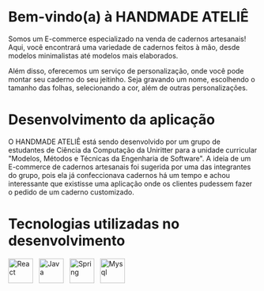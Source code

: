# Bem-vindo(a) à HANDMADE ATELIÊ

Somos um E-commerce especializado na venda de cadernos artesanais! Aqui, você encontrará uma variedade de cadernos feitos à mão, desde modelos minimalistas até modelos mais elaborados. 

Além disso, oferecemos um serviço de personalização, onde você pode montar seu caderno do seu jeitinho. Seja gravando um nome, escolhendo o tamanho das folhas, selecionando a cor, além de outras personalizações.

# Desenvolvimento da aplicação

O HANDMADE ATELIÊ está sendo desenvolvido por um grupo de estudantes de Ciência da Computação da Uniritter para a unidade curricular "Modelos, Métodos e Técnicas da Engenharia de Software". A ideia de um E-commerce de cadernos artesanais foi sugerida por uma das integrantes do grupo, pois ela já confeccionava cadernos há um tempo e achou interessante que existisse uma aplicação onde os clientes pudessem fazer o pedido de um caderno customizado.

# Tecnologias utilizadas no desenvolvimento

<div>
  <img src="https://cdn.jsdelivr.net/gh/devicons/devicon/icons/react/react-original.svg" style="padding-right: 0.5rem" alt="React" height='50'/>
  <img src="https://cdn.jsdelivr.net/gh/devicons/devicon/icons/java/java-original.svg" style="padding-right: 0.5rem" alt="Java" height='50' />
  <img src="https://cdn.jsdelivr.net/gh/devicons/devicon/icons/spring/spring-original.svg" style="padding-right: 0.5rem" alt="Spring" height='50' />
  <img src="https://cdn.jsdelivr.net/gh/devicons/devicon/icons/mysql/mysql-original.svg" style="padding-right: 0.5rem" alt="Mysql" height='50' />
</div>
